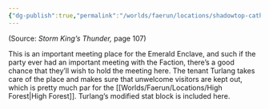 ```yaml
---
{"dg-publish":true,"permalink":"/worlds/faerun/locations/shadowtop-cathedral/"}
---
```



(Source: *Storm King’s Thunder,* page 107)

This is an important meeting place for the Emerald Enclave, and such if the party ever had an important meeting with the Faction, there’s a good chance that they’ll wish to hold the meeting here. The tenant Turlang takes care of the place and makes sure that unwelcome visitors are kept out, which is pretty much par for the [[Worlds/Faerun/Locations/High Forest\|High Forest]]. Turlang’s modified stat block is included here.